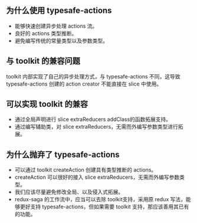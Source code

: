 ## 为什么使用 typesafe-actions

- 能够快速创建异步处理 actions 流。
- 良好的 actions 类型推断。
- 避免编写传统的常量类型以及参数类型。

## 与 toolkit 的兼容问题

toolkit 内部实现了自己的异步处理方式，与 typesafe-actions 不同，这导致 typesafe-actions 创建的 action creator 不能直接在 slice 中使用。

## 可以实现 toolkit 的兼容

- 通过全局声明进行 slice extraReducers addClass的函数拓展支持。
- 通过编写辅助类，对 slice extraReducers，无需而外编写参数类型进行拓展。

## 为什么抛弃了 typesafe-actions

- 可以通过 toolkit createAction 创建具有类型推断的 actions。
- createAction 可以很好的接入 slice extraReducers，无需而外编写参数类型。
- 我们应该尽量避免修改全局、以及侵入式拓展。
- redux-saga 的工作流中，应当可以去除 toolkit支持，采用原 redux 写法，能够更好支持 typesafe-actions，但如果需要 toolkit 支持，那应该善用其已有的功能。
